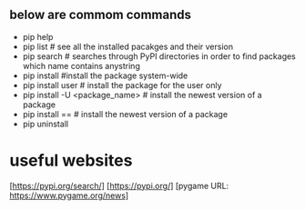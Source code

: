 ## below are commom commands
* pip help
* pip list # see all the installed pacakges and their version
* pip search <anystring> # searches through PyPI directories in order to find packages which name contains anystring
* pip install <package name> #install the package system-wide
* pip install user <package name> # install the package for the user only
* pip install -U <package_name> # install the newest version of a package
* pip install <package name>==<package version> # install the newest version of a package
* pip uninstall <package name>

# useful websites
[https://pypi.org/search/]
[https://pypi.org/]
[pygame URL: https://www.pygame.org/news]
